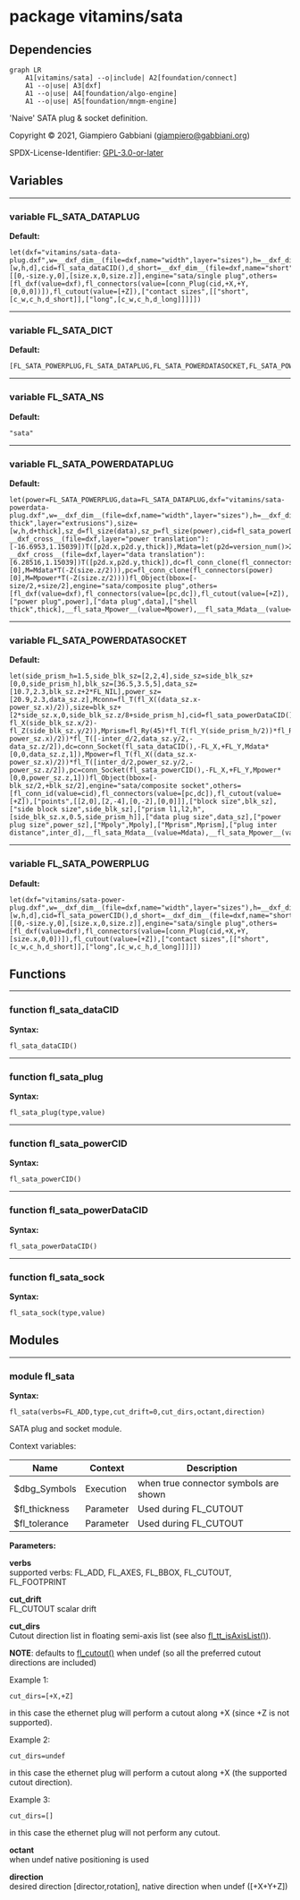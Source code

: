 # package vitamins/sata

## Dependencies

```mermaid
graph LR
    A1[vitamins/sata] --o|include| A2[foundation/connect]
    A1 --o|use| A3[dxf]
    A1 --o|use| A4[foundation/algo-engine]
    A1 --o|use| A5[foundation/mngm-engine]
```

'Naive' SATA plug & socket definition.

Copyright © 2021, Giampiero Gabbiani (giampiero@gabbiani.org)

SPDX-License-Identifier: [GPL-3.0-or-later](https://spdx.org/licenses/GPL-3.0-or-later.html)


## Variables

---

### variable FL_SATA_DATAPLUG

__Default:__

    let(dxf="vitamins/sata-data-plug.dxf",w=__dxf_dim__(file=dxf,name="width",layer="sizes"),h=__dxf_dim__(file=dxf,name="height",layer="sizes"),d=__dxf_dim__(file=dxf,name="plug",layer="extrusions"),size=[w,h,d],cid=fl_sata_dataCID(),d_short=__dxf_dim__(file=dxf,name="short",layer="extrusions"),d_long=__dxf_dim__(file=dxf,name="long",layer="extrusions"),c_w=__dxf_dim__(file=dxf,name="c_width",layer="sizes"),c_h=__dxf_dim__(file=dxf,name="c_height",layer="sizes"))fl_Object(bbox=[[0,-size.y,0],[size.x,0,size.z]],engine="sata/single plug",others=[fl_dxf(value=dxf),fl_connectors(value=[conn_Plug(cid,+X,+Y,[0,0,0])]),fl_cutout(value=[+Z]),["contact sizes",[["short",[c_w,c_h,d_short]],["long",[c_w,c_h,d_long]]]]])

---

### variable FL_SATA_DICT

__Default:__

    [FL_SATA_POWERPLUG,FL_SATA_DATAPLUG,FL_SATA_POWERDATASOCKET,FL_SATA_POWERDATAPLUG,]

---

### variable FL_SATA_NS

__Default:__

    "sata"

---

### variable FL_SATA_POWERDATAPLUG

__Default:__

    let(power=FL_SATA_POWERPLUG,data=FL_SATA_DATAPLUG,dxf="vitamins/sata-powerdata-plug.dxf",w=__dxf_dim__(file=dxf,name="width",layer="sizes"),h=__dxf_dim__(file=dxf,name="height",layer="sizes"),d=__dxf_dim__(file=dxf,name="plug",layer="extrusions"),thick=__dxf_dim__(file=dxf,name="shell thick",layer="extrusions"),size=[w,h,d+thick],sz_d=fl_size(data),sz_p=fl_size(power),cid=fl_sata_powerDataCID(),Mpower=let(p2d=version_num()>20210507?__dxf_cross__(file=dxf,layer="power translation"):[-16.6953,1.15039])T([p2d.x,p2d.y,thick]),Mdata=let(p2d=version_num()>20210507?__dxf_cross__(file=dxf,layer="data translation"):[6.28516,1.15039])T([p2d.x,p2d.y,thick]),dc=fl_conn_clone(fl_connectors(data)[0],M=Mdata*T(-Z(size.z/2))),pc=fl_conn_clone(fl_connectors(power)[0],M=Mpower*T(-Z(size.z/2))))fl_Object(bbox=[-size/2,+size/2],engine="sata/composite plug",others=[fl_dxf(value=dxf),fl_connectors(value=[pc,dc]),fl_cutout(value=[+Z]),["power plug",power],["data plug",data],["shell thick",thick],__fl_sata_Mpower__(value=Mpower),__fl_sata_Mdata__(value=Mdata),])

---

### variable FL_SATA_POWERDATASOCKET

__Default:__

    let(side_prism_h=1.5,side_blk_sz=[2,2,4],side_sz=side_blk_sz+[0,0,side_prism_h],blk_sz=[36.5,3.5,5],data_sz=[10.7,2.3,blk_sz.z+2*FL_NIL],power_sz=[20.9,2.3,data_sz.z],Mconn=fl_T(fl_X((data_sz.x-power_sz.x)/2)),size=blk_sz+[2*side_sz.x,0,side_blk_sz.z/8+side_prism_h],cid=fl_sata_powerDataCID(),Mpoly=fl_Ry(90)*fl_T(-fl_X(side_blk_sz.x/2)-fl_Z(side_blk_sz.y/2)),Mprism=fl_Ry(45)*fl_T(fl_Y(side_prism_h/2))*fl_Rx(-90),inter_d=2.41,Mdata=fl_T(fl_X((data_sz.x-power_sz.x)/2))*fl_T([-inter_d/2,data_sz.y/2,-data_sz.z/2]),dc=conn_Socket(fl_sata_dataCID(),-FL_X,+FL_Y,Mdata*[0,0,data_sz.z,1]),Mpower=fl_T(fl_X((data_sz.x-power_sz.x)/2))*fl_T([inter_d/2,power_sz.y/2,-power_sz.z/2]),pc=conn_Socket(fl_sata_powerCID(),-FL_X,+FL_Y,Mpower*[0,0,power_sz.z,1]))fl_Object(bbox=[-blk_sz/2,+blk_sz/2],engine="sata/composite socket",others=[fl_conn_id(value=cid),fl_connectors(value=[pc,dc]),fl_cutout(value=[+Z]),["points",[[2,0],[2,-4],[0,-2],[0,0]]],["block size",blk_sz],["side block size",side_blk_sz],["prism l1,l2,h",[side_blk_sz.x,0.5,side_prism_h]],["data plug size",data_sz],["power plug size",power_sz],["Mpoly",Mpoly],["Mprism",Mprism],["plug inter distance",inter_d],__fl_sata_Mdata__(value=Mdata),__fl_sata_Mpower__(value=Mpower),])

---

### variable FL_SATA_POWERPLUG

__Default:__

    let(dxf="vitamins/sata-power-plug.dxf",w=__dxf_dim__(file=dxf,name="width",layer="sizes"),h=__dxf_dim__(file=dxf,name="height",layer="sizes"),d=__dxf_dim__(file=dxf,name="plug",layer="extrusions"),size=[w,h,d],cid=fl_sata_powerCID(),d_short=__dxf_dim__(file=dxf,name="short",layer="extrusions"),d_long=__dxf_dim__(file=dxf,name="long",layer="extrusions"),c_w=__dxf_dim__(file=dxf,name="c_width",layer="sizes"),c_h=__dxf_dim__(file=dxf,name="c_height",layer="sizes"))fl_Object(bbox=[[0,-size.y,0],[size.x,0,size.z]],engine="sata/single plug",others=[fl_dxf(value=dxf),fl_connectors(value=[conn_Plug(cid,+X,+Y,[size.x,0,0])]),fl_cutout(value=[+Z]),["contact sizes",[["short",[c_w,c_h,d_short]],["long",[c_w,c_h,d_long]]]]])

## Functions

---

### function fl_sata_dataCID

__Syntax:__

```text
fl_sata_dataCID()
```

---

### function fl_sata_plug

__Syntax:__

```text
fl_sata_plug(type,value)
```

---

### function fl_sata_powerCID

__Syntax:__

```text
fl_sata_powerCID()
```

---

### function fl_sata_powerDataCID

__Syntax:__

```text
fl_sata_powerDataCID()
```

---

### function fl_sata_sock

__Syntax:__

```text
fl_sata_sock(type,value)
```

## Modules

---

### module fl_sata

__Syntax:__

    fl_sata(verbs=FL_ADD,type,cut_drift=0,cut_dirs,octant,direction)

SATA plug and socket module.

Context variables:

| Name           | Context   | Description                           |
| ------------   | -----     | ------------------------------------- |
| $dbg_Symbols   | Execution | when true connector symbols are shown |
| $fl_thickness  | Parameter | Used during FL_CUTOUT                 |
| $fl_tolerance  | Parameter | Used during FL_CUTOUT                 |


__Parameters:__

__verbs__  
supported verbs: FL_ADD, FL_AXES, FL_BBOX, FL_CUTOUT, FL_FOOTPRINT

__cut_drift__  
FL_CUTOUT scalar drift

__cut_dirs__  
Cutout direction list in floating semi-axis list (see also
[fl_tt_isAxisList()](../foundation/traits-engine.md#function-fl_tt_isaxislist)).

**NOTE**: defaults to [fl_cutout()](../foundation/core.md#function-fl_cutout) when undef (so all the preferred cutout
directions are included)

Example 1:

    cut_dirs=[+X,+Z]

in this case the ethernet plug will perform a cutout along +X (since +Z is
not supported).

Example 2:

    cut_dirs=undef

in this case the ethernet plug will perform a cutout along +X (the
supported cutout direction).

Example 3:

    cut_dirs=[]

in this case the ethernet plug will not perform any cutout.



__octant__  
when undef native positioning is used

__direction__  
desired direction [director,rotation], native direction when undef ([+X+Y+Z])


